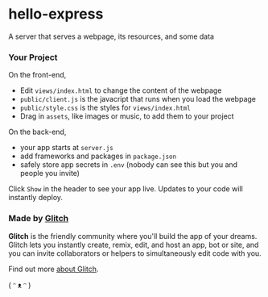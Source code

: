 # hello-express

A server that serves a webpage, its resources, and some data


### Your Project

On the front-end,

- Edit `views/index.html` to change the content of the webpage
- `public/client.js` is the javacript that runs when you load the webpage
- `public/style.css` is the styles for `views/index.html`
- Drag in `assets`, like images or music, to add them to your project

On the back-end,

- your app starts at `server.js`
- add frameworks and packages in `package.json`
- safely store app secrets in `.env` (nobody can see this but you and people you invite)

Click `Show` in the header to see your app live. Updates to your code will instantly deploy.


### Made by [Glitch](https://glitch.com/)

**Glitch** is the friendly community where you'll build the app of your dreams. Glitch lets you instantly create, remix, edit, and host an app, bot or site, and you can invite collaborators or helpers to simultaneously edit code with you.

Find out more [about Glitch](https://glitch.com/about).

( ᵔ ᴥ ᵔ )